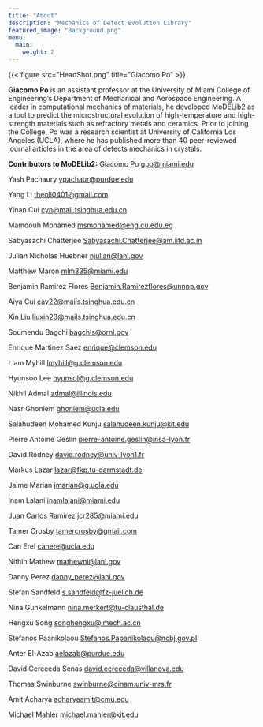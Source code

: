 ```yaml
---
title: "About"
description: "Mechanics of Defect Evolution Library"
featured_image: "Background.png"
menu:
  main:
    weight: 2
---
```


{{< figure src="HeadShot.png" title="Giacomo Po" >}}

**Giacomo Po** is an assistant professor at the University of Miami College of Engineering’s Department of Mechanical and Aerospace Engineering. A leader in computational mechanics of materials, he developed MoDELib2 as a tool to predict the microstructural evolution of high-temperature and high-strength materials such as refractory metals and ceramics. Prior to joining the College, Po was a research scientist at University of California Los Angeles (UCLA), where he has published more than 40 peer-reviewed journal articles in the area of defects mechanics in crystals. 


**Contributors to MoDELib2:**
Giacomo Po <gpo@miami.edu>

Yash Pachaury <ypachaur@purdue.edu>

Yang Li <theoli0401@gmail.com>

Yinan Cui <cyn@mail.tsinghua.edu.cn>

Mamdouh Mohamed <msmohamed@eng.cu.edu.eg>

Sabyasachi Chatterjee <Sabyasachi.Chatterjee@am.iitd.ac.in>

Julian Nicholas Huebner <njulian@lanl.gov>

Matthew Maron <mlm335@miami.edu>

Benjamin Ramirez Flores <Benjamin.Ramirezflores@unnpp.gov>

Aiya Cui <cay22@mails.tsinghua.edu.cn>

Xin Liu <liuxin23@mails.tsinghua.edu.cn>

Soumendu Bagchi <bagchis@ornl.gov>

Enrique Martinez Saez <enrique@clemson.edu>

Liam Myhill <lmyhill@g.clemson.edu>

Hyunsoo Lee <hyunsol@g.clemson.edu>

Nikhil Admal <admal@illinois.edu>

Nasr Ghoniem <ghoniem@ucla.edu>

Salahudeen Mohamed Kunju <salahudeen.kunju@kit.edu>

Pierre Antoine Geslin <pierre-antoine.geslin@insa-lyon.fr>

David Rodney <david.rodney@univ-lyon1.fr>

Markus Lazar <lazar@fkp.tu-darmstadt.de>

Jaime Marian <jmarian@g.ucla.edu>

Inam Lalani <inamlalani@miami.edu>

Juan Carlos Ramirez <jcr285@miami.edu>

Tamer Crosby <tamercrosby@gmail.com>

Can Erel <canere@ucla.edu>

Nithin Mathew <mathewni@lanl.gov>

Danny Perez <danny_perez@lanl.gov>

Stefan Sandfeld <s.sandfeld@fz-juelich.de>

Nina Gunkelmann <nina.merkert@tu-clausthal.de>

Hengxu Song <songhengxu@imech.ac.cn>

Stefanos Paanikolaou <Stefanos.Papanikolaou@ncbj.gov.pl>

Anter El-Azab <aelazab@purdue.edu>

David Cereceda Senas <david.cereceda@villanova.edu>

Thomas Swinburne <swinburne@cinam.univ-mrs.fr>

Amit Acharya <acharyaamit@cmu.edu>

Michael Mahler <michael.mahler@kit.edu>
